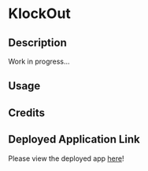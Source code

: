 # KlockOut

## Description
Work in progress...

## Usage


## Credits


## Deployed Application Link
Please view the deployed app [here](https://mintyry.github.io/)!